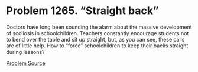 # Problem 1265. “Straight back”

Doctors have long been sounding the alarm about the massive development of scoliosis in schoolchildren. Teachers constantly encourage students not to bend over the table and sit up straight, but, as you can see, these calls are of little help. How to “force” schoolchildren to keep their backs straight during lessons?

[Problem Source](https://www.trizland.ru/tasks/5719/)